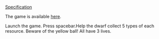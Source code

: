 [Specification](https://cs50.harvard.edu/x/2020/psets/0/scratch/)

The game is available [here](https://scratch.mit.edu/projects/370384702).

Launch the game. Press spacebar.Help the dwarf collect 5 types of each resource. Beware of the yellow ball! All have 3 lives.
